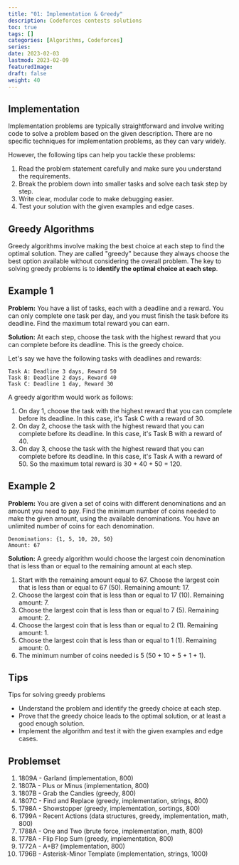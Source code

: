 ```yaml
---
title: "01: Implementation & Greedy"
description: Codeforces contests solutions
toc: true
tags: []
categories: [Algorithms, Codeforces]
series:
date: 2023-02-03
lastmod: 2023-02-09
featuredImage:
draft: false
weight: 40
---
```


## Implementation

Implementation problems are typically straightforward and involve writing code to solve a problem based on the given description. There are no specific techniques for implementation problems, as they can vary widely. 

However, the following tips can help you tackle these problems:

1. Read the problem statement carefully and make sure you understand the requirements.
1. Break the problem down into smaller tasks and solve each task step by step.
1. Write clear, modular code to make debugging easier.
1. Test your solution with the given examples and edge cases.

## Greedy Algorithms

Greedy algorithms involve making the best choice at each step to find the optimal solution. They are called "greedy" because they always choose the best option available without considering the overall problem. The key to solving greedy problems is to **identify the optimal choice at each step**.

## Example 1

**Problem:** You have a list of tasks, each with a deadline and a reward. You can only complete one task per day, and you must finish the task before its deadline. Find the maximum total reward you can earn.

**Solution:** At each step, choose the task with the highest reward that you can complete before its deadline. This is the greedy choice.

Let's say we have the following tasks with deadlines and rewards:

```
Task A: Deadline 3 days, Reward 50
Task B: Deadline 2 days, Reward 40
Task C: Deadline 1 day, Reward 30
```

A greedy algorithm would work as follows:

1. On day 1, choose the task with the highest reward that you can complete before its deadline. In this case, it's Task C with a reward of 30.
1. On day 2, choose the task with the highest reward that you can complete before its deadline. In this case, it's Task B with a reward of 40.
1. On day 3, choose the task with the highest reward that you can complete before its deadline. In this case, it's Task A with a reward of 50.
So the maximum total reward is 30 + 40 + 50 = 120.

## Example 2

**Problem:** You are given a set of coins with different denominations and an amount you need to pay. Find the minimum number of coins needed to make the given amount, using the available denominations. You have an unlimited number of coins for each denomination.

```
Denominations: {1, 5, 10, 20, 50}
Amount: 67
```

**Solution:** A greedy algorithm would choose the largest coin denomination that is less than or equal to the remaining amount at each step.

1. Start with the remaining amount equal to 67. Choose the largest coin that is less than or equal to 67 (50). Remaining amount: 17.
1. Choose the largest coin that is less than or equal to 17 (10). Remaining amount: 7.
1. Choose the largest coin that is less than or equal to 7 (5). Remaining amount: 2.
1. Choose the largest coin that is less than or equal to 2 (1). Remaining amount: 1.
1. Choose the largest coin that is less than or equal to 1 (1). Remaining amount: 0.
1. The minimum number of coins needed is 5 (50 + 10 + 5 + 1 + 1).

## Tips

Tips for solving greedy problems

- Understand the problem and identify the greedy choice at each step.
- Prove that the greedy choice leads to the optimal solution, or at least a good enough solution.
- Implement the algorithm and test it with the given examples and edge cases.

## Problemset

1. 1809A - Garland (implementation, 800)
2. 1807A - Plus or Minus (implementation, 800)
3. 1807B - Grab the Candies (greedy, 800)
4. 1807C - Find and Replace (greedy, implementation, strings, 800)
5. 1798A - Showstopper (greedy, implementation, sortings, 800)
6. 1799A - Recent Actions (data structures, greedy, implementation, math, 800)
7. 1788A - One and Two (brute force, implementation, math, 800)
8. 1778A - Flip Flop Sum (greedy, implementation, 800)
9. 1772A - A+B? (implementation, 800)
10. 1796B - Asterisk-Minor Template (implementation, strings, 1000)